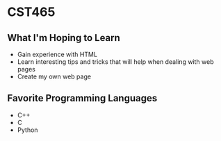 # CST465
<h2>
    What I'm Hoping to Learn
</h2>
<ul>
    <li>
        Gain experience with HTML
    </li>
    <li>
        Learn interesting tips and tricks that will help when dealing with web pages
    </li>
    <li>
        Create my own web page
    </li>
</ul>
<h2>
    Favorite Programming Languages
</h2>
<ul>
    <li>
        C++
    </li>
    <li>
        C
    </li>
    <li>
        Python
    </li>
</ul>
